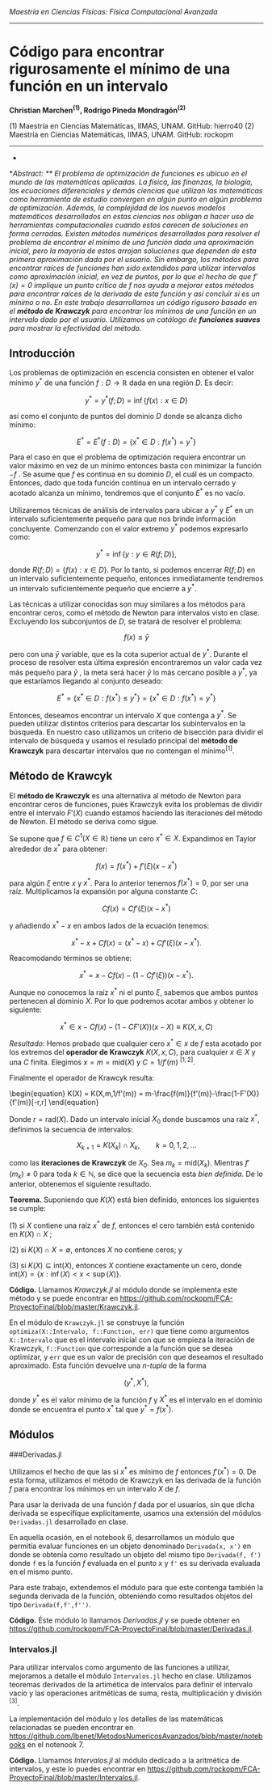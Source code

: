 *Maestría en Ciencias Físicas: Física Computacional Avanzada*

---

# Código para encontrar rigurosamente el mínimo de una función en un intervalo

**Christian Marchen$^{(1)}$, Rodrigo Pineda Mondragón$^{(2)}$**

(1) Maestría en Ciencias Matemáticas, IIMAS, UNAM. GitHub: hierro40
(2) Maestría en Ciencias Matemáticas, IIMAS, UNAM. GitHub: rockopm

---

*
**Abstract: ** El problema de optimización de funciones es ubicuo en el mundo de las matemáticas aplicadas. La física, las finanzas, la biología, las ecuaciones diferenciales y demás ciencias que utilizan las matemáticas como herramienta de estudio convergen en algún punto en algún problema de optimización. Además, la complejidad de los nuevos modelos matemáticos desarrollados en estas ciencias nos obligan a hacer uso de herramientas computacionales cuando estos carecen de soluciones en forma cerradas. Existen métodos numéricos desarrollados para resolver el problema de encontrar el mínimo de una función dada una aproximación inicial, pero la mayoría de estos arrojan soluciones que dependen de esta primera aproximación dada por el usuario. Sin embargo, los métodos para encontrar raíces de funciones han sido extendidos para utilizar intervalos como aproximación inicial, en vez de puntos, por lo que el hecho de que $f'(x) = 0$ implique un punto crítico de $f$ nos ayuda a mejorar estos métodos para encontrar raíces de la derivada de esta función y así concluir si es un mínimo o no. En este trabajo desarrollamos un código rigusoro basado en el **método de Krawczyk** para encontrar los mínimos de una función en un intervalo dado por el usuario. Utilizamos un catálogo de **funciones suaves** para mostrar la efectividad del método.*

## Introducción

Los problemas de optimización en escencia consisten en obtener el valor mínimo $y^*$ de una función $f : D \rightarrow \mathbb{R}$ dada en una región $D$. Es decir:

$$y^* = y^*(f;D) = \inf \{f(x): x \in D \}$$

así como el conjunto de puntos del dominio $D$ donde se alcanza dicho mínimo:

$$E^* = E^*(f:D) = \{ x^* \in D: f(x^*) = y^* \}$$

Para el caso en que el problema de optimización requiera encontrar un valor máximo en vez de un mínimo entonces basta con minimizar la función $-f$ . Se asume que $f$ es continua en su dominio $D$, el cuál es un compacto. Entonces, dado que toda función continua en un intervalo cerrado y acotado alcanza un mínimo, tendremos que el conjunto $E^*$ es no vacío.

Utilizaremos técnicas de análisis de intervalos para ubicar a $y^*$ y $E^*$ en un intervalo suficientemente pequeño para que nos brinde información concluyente. Comenzando con el valor extremo $y^*$ podemos expresarlo como:

$$y^* = \inf \{ y : y \in R(f;D) \},$$

donde $R(f;D) = \{ f(x) : x \in D \}$. Por lo tanto, si podemos encerrar $R(f;D)$ en un intervalo suficientemente pequeño, entonces inmediatamente tendremos un intervalo suficientemente pequeño que encierre a $y^*$. 

Las técnicas a utilizar conocidas son muy similares a los métodos para encontrar ceros, como el método de Newton para intervalos visto en clase. Excluyendo los subconjuntos de $D$, se tratará de resolver el problema:

$$f(x) \leq \bar{y} $$

pero con una $\bar{y}$ variable, que es la cota superior actual de $y^*$. Durante el proceso de resolver esta última expresión encontraremos un valor cada vez más pequeño para $\bar{y}$ , la meta será hacer $\bar{y}$ lo más cercano posible a $y^*$, ya que estaríamos llegando al conjunto deseado:

$$E^* = \{ x^* \in D : f(x^*)\leq y^*\} = \{ x^* \in D : f(x^*)=y^* \}$$

Entonces, deseamos encontrar un intervalo $X$ que contenga a $y^*$. Se pueden utilizar distintos criterios para descartar los subintervalos en la búsqueda. En nuestro caso utilizamos un criterio de bisección para dividir el intervalo de búsqueda y usamos el resulado principal del **método de Krawczyk** para descartar intervalos que no contengan el mínimo$^{[1]}$.

## Método de Krawcyk

El **método de Krawczyk** es una alternativa al método de Newton para encontrar ceros de funciones, pues Krawczyk evita los problemas de dividir entre el intervalo $F'(X)$ cuando estamos haciendo las iteraciones del método de Newton. El método se deriva como sigue.

Se supone que $f \in C^1 (X \in \mathbb{R})$ tiene un cero $x^* \in X$. Expandimos en Taylor alrededor de $x^*$ para obtener:

$$f(x)=f(x^*)+f'(\xi)(x-x^*)$$ 

para algún $\xi$ entre $x$ y $x^*$. Para lo anterior tenemos $f(x^*) = 0$, por ser una raíz. Multiplicamos la expansión por alguna constante $C$:

$$C f(x) = C f'(\xi)(x-x^*)$$

y añadiendo $x^*-x$ en ambos lados de la ecuación tenemos:

$$x^*-x+Cf(x)=(x^*-x)+Cf'(\xi)(x-x^*).$$

Reacomodando términos se obtiene:

$$x^*=x-Cf(x)-(1-Cf'(\xi))(x-x^*).$$

Aunque no conocemos la raíz $x^*$ ni el punto $\xi$, sabemos que ambos puntos pertenecen al dominio $X$. Por lo que podremos acotar ambos y obtener lo siguiente:

$$x^* \in x-Cf(x)-(1-CF'(X))(x-X) \equiv K(X,x,C)$$

*Resultado*: Hemos probado que cualquier cero $x^* \in x$ de $f$ esta acotado por los extremos del **operador de Krawczyk** $K(X,x,C)$, para cualquier $x \in X$ y una $C$ finita. Elegimos $x = m = \textrm{mid}(X)$ y $C=1/f'(m)$ $^{[1,2]}$.

Finalmente el operador de Krawcyk resulta:

\begin{equation}
K(X) = K(X,m,1/f'(m)) = m-\frac{f(m)}{f'(m)}-\frac{1-F'(X)}{f'(m)}[-r,r]
\end{equation}

Donde $r=\textrm{rad}(X)$. Dado un intervalo inicial $X_0$ donde buscamos una raíz $x^*$, definimos la secuencia de intervalos:

$$X_{k+1} = K(X_k) \cap X_k, \qquad k=0,1,2,...$$

como las **iteraciones de Krawczyk** de $X_0$. Sea $m_k = \textrm{mid}(X_k)$. Mientras $f'(m_k) \neq 0$ para toda $k \in \mathbb{N}$, se dice que la secuencia esta *bien definida*. De lo anterior, obtenemos el siguiente resultado.

**Teorema.** Suponiendo que $K(X)$ está bien definido, entonces los siguientes se cumple:

(1) si $X$ contiene una raíz $x^*$ de $f$, entonces el cero también está contenido en $K(X) \cap X$ ;

(2) si $K(X) \cap X = \emptyset$, entonces $X$ no contiene ceros; y

(3) si $K(X) \subseteq \textrm{int}(X)$, entonces $X$ contiene exactamente un cero, donde $\textrm{int}(X) = \{ x : \inf(X) < x < \sup(X) \}$.

**Código.** Llamamos *Krawczyk.jl* al módulo donde se implementa este método y se puede encontrar en https://github.com/rockopm/FCA-ProyectoFinal/blob/master/Krawczyk.jl.

En el módulo de `Krawczyk.jl` se construye la función `optimiza(X::Intervalo, f::Function, err)` que tiene como argumentos `X::Intervalo` que es el intervalo inicial con que se empieza la iteración de Krawczyk, `f::Function` que corresponde a la función que se desea optimizar, y `err` que es un valor de precisión con que deseamos el resultado aproximado. Esta función devuelve una *n-tupla* de la forma

$$(y^*, X^*),$$

donde $y^*$ es el valor mínimo de la función $f$ y $X^*$ es el intervalo en el dominio donde se encuentra el punto $x^*$ tal que $y^* = f(x^*)$.

## Módulos

###Derivadas.jl

Utilizamos el hecho de que las si $x^*$ es mínimo de $f$ entonces $f'(x^*) = 0$. De esta forma, utilizamos el método de Krawczyk en las derivada de la función $f$ para encontrar los mínimos en un intervalo $X$ de $f$.

Para usar la derivada de una función $f$ dada por el usuarios, sin que dicha derivada se especifíque explícitamente, usamos una extensión del módulos `Derivadas.jl` desarrollado en clase.

En aquella ocasión, en el notebook 6, desarrollamos un módulo que permitía evaluar funciones en un objeto denominado `Derivada(x, x')` en donde se obtenía como resultado un objeto del mismo tipo `Derivada(f, f')` donde `f` es la función $f$ evaluada en el punto $x$ y `f'` es su derivada evaluada en el mismo punto.

Para este trabajo, extendemos el módulo para que este contenga también la segunda derivada de la función, obteniendo como resultados objetos del tipo `Derivada(f,f',f'')`.

**Código.** Éste módulo lo llamamos *Derivadas.jl* y se puede obtener en https://github.com/rockopm/FCA-ProyectoFinal/blob/master/Derivadas.jl.


### Intervalos.jl

Para utilizar intervalos como argumento de las funciones a utilizar, mejoramos a detalle el módulo `Intervalos.jl` hecho en clase. Utilizamos teoremas derivados de la artimética de intervalos para definir el intervalo vacío y las operaciones aritméticas de suma, resta, multiplicación y división $^{[3]}$.

La implementación del módulo y los detalles de las matemáticas relacionadas se pueden encontrar en https://github.com/lbenet/MetodosNumericosAvanzados/blob/master/notebooks en el notenook 7.

**Código.** Llamamos *Intervalos.jl* al módulo dedicado a la aritmética de intervalos, y este lo puedes encontrar en https://github.com/rockopm/FCA-ProyectoFinal/blob/master/Intervalos.jl.
